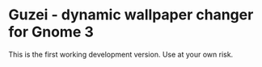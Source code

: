 # Guzei - dynamic wallpaper changer for Gnome 3
This is the first working development version.
Use at your own risk.
